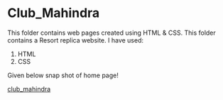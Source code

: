 # Club_Mahindra

This folder contains web pages created using HTML & CSS. This folder contains a Resort replica website. I have used:

1. HTML
2. CSS

Given below snap shot of home page!

[club_mahindra](https://user-images.githubusercontent.com/85054848/198841236-9c3dc4c6-7915-4eda-8264-32d1ee534d90.PNG)
